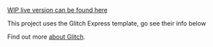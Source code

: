 [WIP live version can be found here](https://abaft-sphenoid-numeric.glitch.me) 

This project uses the Glitch Express template, go see their info below

Find out more [about Glitch](https://glitch.com/about).
